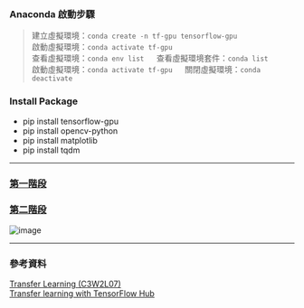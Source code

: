 ### Anaconda 啟動步驟
> 建立虛擬環境：`conda create -n tf-gpu tensorflow-gpu` <br>
> 啟動虛擬環境：`conda activate tf-gpu`<br>
> 查看虛擬環境：`conda env list` &emsp; 查看虛擬環境套件：`conda list` <br>
> 啟動虛擬環境：`conda activate tf-gpu` &emsp; 關閉虛擬環境：`conda deactivate`

### Install Package
 - pip install tensorflow-gpu
 - pip install opencv-python 
 - pip install matplotlib 
 - pip install tqdm
------------------------------------------------------------
###
### [第一階段]()
### [第二階段]()
![image](https://user-images.githubusercontent.com/55220866/204206463-1cf5594c-d4c0-4e9c-b28b-54547b3ddabf.png)

------------------------------------------------------------
### 參考資料
 [Transfer Learning (C3W2L07)](https://www.youtube.com/watch?v=yofjFQddwHE) <br>
 [Transfer learning with TensorFlow Hub](https://www.tensorflow.org/tutorials/images/transfer_learning_with_hub) <br>

